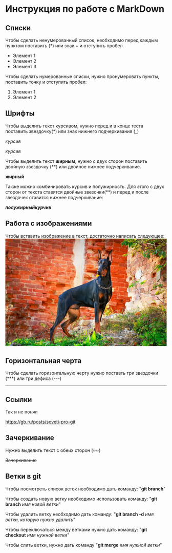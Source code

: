 # Инструкция по работе с MarkDown

## Списки

Чтобы сделать ненумерованный список, необходимо перед каждым пунктом поставить (*) или знак + и отступить пробел. 

+ Элемент 1
+ Элемент 2
+ Элемент 3

Чтобы сделать нумерованные списки, нужно пронумеровать пункты, поставить точку и отступить пробел:
1. Элемент 1
2. Элемент 2

## Шрифты

Чтобы выделить текст курсивом, нужно перед и в конце теста поставить звездочку(*) или знак нижнего подчеркивания (_)

*курсив*

_курсив_

Чтобы выделить текст **жирным**, нужно с двух сторон поставить двойную звездочку (**) или двойное нижнее подчеркивание.

__жирный__

Также можно комбинировать курсив и полужирность. Для этого с двух сторон от текста ставятся двойные звезочки(**) и перед и после звездочек ставится нижнее подчеркивание:

_**полужирныйкурчив**_

## Работа с изображениями 

Чтобы вставить изображение в текст, достаточно написать следующее:
![Привет,это собака!](dog.jpeg)

## Горизонтальная черта

Чтобы сделать горизонтальную черту нужно поставть три звездочки (***) или три дефиса (---)
***

## Ссылки

Так и не понял

https://gb.ru/posts/soveti-pro-git


## Зачеркивание

Нужно выделить текст с обеих сторон (~~)

~~Зачеркивание~~

## Ветки в git

Чтобы посмотреть список веток необходимо дать команду: "__git branch__"

Чтобы создать новую ветку необходимо использовать команду:  "__git branch__ *имя новой ветки*"

Чтобы удалить ветку необходимо дать команду: "__git branch -d__ *имя ветки, которую нужно удалить*"

Чтобы переключаться между ветками нужно дать команду: "__git checkout__ *имя нужной ветки*"

Чтобы слить ветки, нужно дать команду "__git merge__ *имя нужной ветки*"